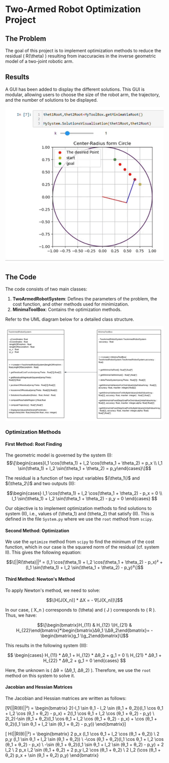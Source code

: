 # Two-Armed Robot Optimization Project

## The Problem

The goal of this project is to implement optimization methods to reduce the residual \( R(\theta) \) resulting from inaccuracies in the inverse geometric model of a two-joint robotic arm.

## Results

A GUI has been added to display the different solutions. This GUI is modular, allowing users to choose the size of the robot arm, the trajectory, and the number of solutions to be displayed.


![Solution Visualization](https://github.com/Svadilfvari/2DofRobotTrajectoryOptimizationProject/blob/main/2Dof_Robot_Arm_GUI.gif)
## The Code

The code consists of two main classes:

1. **TwoArmedRobotSystem**: Defines the parameters of the problem, the cost function, and other methods used for minimization.
2. **MinimaToolBox**: Contains the optimization methods.

Refer to the UML diagram below for a detailed class structure.

![UML Diagram](https://github.com/Svadilfvari/2DofRobotTrajectoryOptimizationProject/blob/main/2DofRobotOptimizationUML.png)

### Optimization Methods

#### First Method: Root Finding

The geometric model is governed by the system (I):
$$\[\begin{cases}l_1 \cos(\theta_1) + l_2 \cos(\theta_1 + \theta_2) = p_x \\ l_1 \sin(\theta_1) + l_2 \sin(\theta_1 + \theta_2) = p_y\end{cases}\]$$

The residual is a function of two input variables $(\theta_1\)$ and $(\theta_2\)$ and two outputs (II):

$$\begin{cases}
l_1 \cos(\theta_1) + l_2 \cos(\theta_1 + \theta_2) - p_x = 0 \\
l_1 \sin(\theta_1) + l_2 \sin(\theta_1 + \theta_2) - p_y = 0
\end{cases}
$$

Our objective is to implement optimization methods to find solutions to system (II), i.e., values of \(\theta_1\) and \(\theta_2\) that satisfy (II). This is defined in the file `System.py` where we use the `root` method from `scipy`.

#### Second Method: Optimization

We use the `optimize` method from `scipy` to find the minimum of the cost function, which in our case is the squared norm of the residual (cf. system II). This gives the following equation:

$$\[||R(\theta)||² = (l_1 \cos(\theta_1) + l_2 \cos(\theta_1 + \theta_2) - p_x)² + (l_1 \sin(\theta_1) + l_2 \sin(\theta_1 + \theta_2) - p_y)²\]$$

#### Third Method: Newton's Method

To apply Newton's method, we need to solve:

$$\[H[J(X_n)] * ΔX = - ∇[J(X_n)]\]$$

In our case, \( X_n \) corresponds to \(\theta\) and \( J \) corresponds to \( R \). Thus, we have:

$$\[\begin{bmatrix}H_{11} & H_{12} \\H_{21} & H_{22}\end{bmatrix}*\begin{bmatrix}Δθ_1 \\Δθ_2\end{bmatrix}= -\begin{bmatrix}g_1 \\g_2\end{bmatrix}\]$$

This results in the following system (III):

$$
\begin{cases}
H_{11} * Δθ_1 + H_{12} * Δθ_2 + g_1 = 0 \\
H_{21} * Δθ_1 + H_{22} * Δθ_2 + g_1 = 0
\end{cases}
$$

Here, the unknown is \( Δθ = (Δθ_1, Δθ_2) \). Therefore, we use the `root` method on this system to solve it.

#### Jacobian and Hessian Matrices

The Jacobian and Hessian matrices are written as follows:

\[∇(||R(θ)||²) =
\begin{bmatrix}
2(-l_1 \sin θ_1 - l_2 \sin (θ_1 + θ_2))(l_1 \cos θ_1 + l_2 \cos (θ_1 + θ_2) - p_x) + 2(l_1 \cos θ_1 + l_2 \cos (θ_1 + θ_2) - p_y) \\
2l_2(-\sin (θ_1 + θ_2)(l_1 \cos θ_1 + l_2 \cos (θ_1 + θ_2) - p_x) + \cos (θ_1 + θ_2)(l_1 \sin θ_1 + l_2 \sin (θ_1 + θ_2) - p_y))
\end{bmatrix}\]

\[
H(||R(θ)||²) =
\begin{bmatrix}
2 p_x (l_1 \cos θ_1 + l_2 \cos (θ_1 + θ_2)) \\
2 p_y (l_1 \sin θ_1 + l_2 \sin (θ_1 + θ_2)) \\
-\cos (θ_1 + θ_2)(l_1 \cos θ_1 + l_2 \cos (θ_1 + θ_2) - p_x) \\
-\sin (θ_1 + θ_2)(l_1 \sin θ_1 + l_2 \sin (θ_1 + θ_2) - p_y) + 2 l_2 \\
2 p_x l_2 \sin (θ_1 + θ_2) + 2 p_y l_2 \cos (θ_1 + θ_2) \\
2 l_2 (\cos (θ_1 + θ_2) p_x + \sin (θ_1 + θ_2) p_y)
\end{bmatrix}
